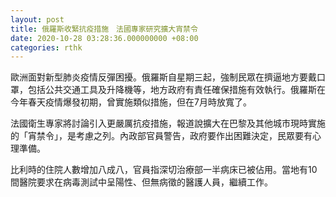 ```yaml
---
layout: post
title: 俄羅斯收緊抗疫措施　法國專家研究擴大宵禁令
date: 2020-10-28 03:28:36.000000000 +08:00
categories: rthk
---
```


歐洲面對新型肺炎疫情反彈困擾。俄羅斯自星期三起，強制民眾在擠逼地方要戴口罩，包括公共交通工具及升降機等，地方政府有責任確保措施有效執行。俄羅斯在今年春天疫情爆發初期，曾實施類似措施，但在7月時放寬了。

法國衛生專家將討論引入更嚴厲抗疫措施，報道說擴大在巴黎及其他城市現時實施的「宵禁令」，是考慮之列。內政部官員警告，政府要作出困難決定，民眾要有心理準備。

比利時的住院人數增加八成八，官員指深切治療部一半病床已被佔用。當地有10間醫院要求在病毒測試中呈陽性、但無病徵的醫護人員，繼續工作。
